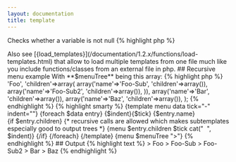 ```yaml
---
layout: documentation
title: template
---
```


Checks whether a variable is not null
{% highlight php %}
<?php
template(string $name [, array $rest = array() ])
{% endhighlight %}

* **name**: the sub-template name, that's how you will call it, if you use an existing plugin name it will overwrite the default one
* **rest**: list of arguments and optional default values (the argument 'name' is reserved for the template name itself)

> Also see [{load_templates}](/documentation/1.2.x/functions/load-templates.html) that allow to load multiple templates from one file much like you include functions/classes from an external file in php.


## Recursive menu example
With **$menuTree** being this array:
{% highlight php %}
<?php
$menuTree = array(
  array('name'=>'Foo', 'children'=>array(
    array('name'=>'Foo-Sub', 'children'=>array()),
    array('name'=>'Foo-Sub2', 'children'=>array()),
  )), 
  array('name'=>'Bar', 'children'=>array()), 
  array('name'=>'Baz', 'children'=>array()), 
);
{% endhighlight %}

{% highlight smarty %}
{template menu data tick="-" indent=""}
  {foreach $data entry}
    {$indent}{$tick} {$entry.name}<br />
 
    {if $entry.children}
      {* recursive calls are allowed which makes subtemplates especially good to output trees *}
      {menu $entry.children $tick cat("&nbsp;&nbsp;", $indent)}
    {/if}
  {/foreach}
{/template}
 
{menu $menuTree ">"}
{% endhighlight %}

## Output
{% highlight text %}
> Foo
  > Foo-Sub
  > Foo-Sub2
> Bar
> Baz
{% endhighlight %}